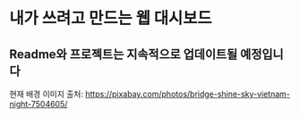 # 내가 쓰려고 만드는 웹 대시보드
## Readme와 프로젝트는 지속적으로 업데이트될 예정입니다
현재 배경 이미지 출처: https://pixabay.com/photos/bridge-shine-sky-vietnam-night-7504605/
